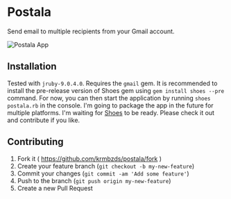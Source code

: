 # Postala

Send email to multiple recipients from your Gmail account.

![Postala App][Screenshot]

## Installation

Tested with `jruby-9.0.4.0`. Requires the `gmail` gem. It is recommended to install the pre-release version of Shoes gem using `gem install shoes --pre` command. For now, you can then start the application by running `shoes postala.rb` in the console. I'm going to package the app in the future for multiple platforms. I'm waiting for [Shoes](https://github.com/shoes/shoes4) to be ready. Please check it out and contribute if you like.

## Contributing

1. Fork it ( https://github.com/krmbzds/postala/fork )
2. Create your feature branch (`git checkout -b my-new-feature`)
3. Commit your changes (`git commit -am 'Add some feature'`)
4. Push to the branch (`git push origin my-new-feature`)
5. Create a new Pull Request

[screenshot]: http://i.imgur.com/LM4wL5Y.png

